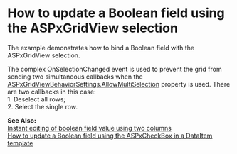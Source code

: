 # How to update a Boolean field using the ASPxGridView selection


<p>The example demonstrates how to bind a Boolean field with the ASPxGridView selection.</p><p>The complex OnSelectionChanged event is used to prevent the grid from sending two simultaneous callbacks when the <a href="http://documentation.devexpress.com/#AspNet/DevExpressWebASPxGridViewASPxGridViewBehaviorSettings_AllowMultiSelectiontopic">ASPxGridViewBehaviorSettings.AllowMultiSelection</a> property is used. There are two callbacks in this case:<br />
1. Deselect all rows;<br />
2. Select the single row.</p><p><strong>See Also:</strong><br />
<a href="https://www.devexpress.com/Support/Center/p/E1405">Instant editing of boolean field value using two columns</a><br />
<a href="https://www.devexpress.com/Support/Center/p/E2313">How to update a Boolean field using the ASPxCheckBox in a DataItem template</a></p>

<br/>


